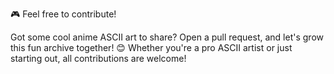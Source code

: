 🎮 Feel free to contribute!

Got some cool anime ASCII art to share? Open a pull request, and let's grow this fun archive together! 😊 Whether you're a pro ASCII artist or just starting out, all contributions are welcome!
